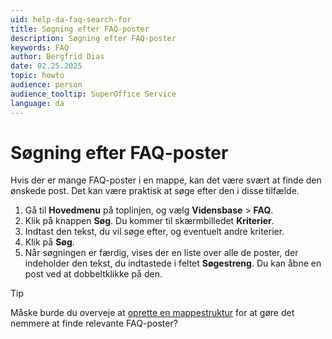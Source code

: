 ```yaml
---
uid: help-da-faq-search-for
title: Søgning efter FAQ-poster
description: Søgning efter FAQ-poster
keywords: FAQ
author: Bergfrid Dias
date: 02.25.2025
topic: howto
audience: person
audience_tooltip: SuperOffice Service
language: da
---
```


# Søgning efter FAQ-poster

Hvis der er mange FAQ-poster i en mappe, kan det være svært at finde den ønskede post. Det kan være praktisk at søge efter den i disse tilfælde.

1. Gå til <i class="ph ph-list" aria-label="Main menu"></i> **Hovedmenu** på toplinjen, og vælg **Vidensbase** > **FAQ**.
2. Klik på knappen **Søg**. Du kommer til skærmbilledet **Kriterier**.
3. Indtast den tekst, du vil søge efter, og eventuelt andre kriterier.
4. Klik på **Søg**.
5. Når søgningen er færdig, vises der en liste over alle de poster, der indeholder den tekst, du indtastede i feltet **Søgestreng**. Du kan åbne en post ved at dobbeltklikke på den.

> [!TIP]
> Måske burde du overveje at [oprette en mappestruktur][2] for at gøre det nemmere at finde relevante FAQ-poster?

<!-- Referenced links -->
[2]: manage-folders.md
